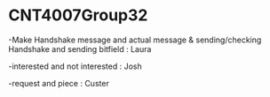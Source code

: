 # CNT4007Group32
-Make Handshake message and actual message & sending/checking Handshake and sending bitfield : Laura

-interested and not interested : Josh

-request and piece : Custer

